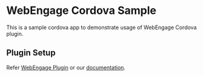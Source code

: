 # WebEngage Cordova Sample

This is a sample cordova app to demonstrate usage of WebEngage Cordova plugin.

## Plugin Setup

Refer [WebEngage Plugin](https://github.com/WebEngage/cordova-plugin) or our [documentation](https://docs.webengage.com/docs/cordova-getting-started).
